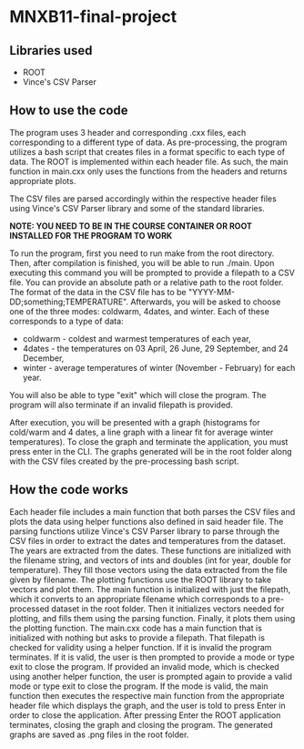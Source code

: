 # MNXB11-final-project

## Libraries used
- ROOT
- Vince's CSV Parser 

## How to use the code

The program uses 3 header and corresponding .cxx files, each corresponding to a different type of data. As pre-processing, the program utilizes a bash script that creates files in a format specific to each type of data. The ROOT is implemented within each header file. As such, the main function in main.cxx only uses the functions from the headers and returns appropriate plots. 

The CSV files are parsed accordingly within the respective header files using Vince's CSV Parser library and some of the standard libraries.

**NOTE: YOU NEED TO BE IN THE COURSE CONTAINER OR ROOT INSTALLED FOR THE PROGRAM TO WORK**

To run the program, first you need to run make from the root directory. Then, after compilation is finished, you will be able to run ./main. Upon executing this command you will be prompted to provide a filepath to a CSV file. You can provide an absolute path or a relative path to the root folder. The format of the data in the CSV file has to be "YYYY-MM-DD;something;TEMPERATURE". Afterwards, you will be asked to choose one of the three modes: coldwarm, 4dates, and winter. Each of these corresponds to a type of data: 
- coldwarm - coldest and warmest temperatures of each year,
- 4dates - the temperatures on 03 April, 26 June, 29 September, and 24 December,
- winter - average temperatures of winter (November - February) for each year.

You will also be able to type "exit" which will close the program. The program will also terminate if an invalid filepath is provided.

After execution, you will be presented with a graph (histograms for cold/warm and 4 dates, a line graph with a linear fit for average winter temperatures). To close the graph and terminate the application, you must press enter in the CLI. The graphs generated will be in the root folder along with the CSV files created by the pre-processing bash script.

## How the code works
Each header file includes a main function that both parses the CSV files and plots the data using helper functions also defined in said header file. The parsing functions utilize Vince's CSV Parser library to parse through the CSV files in order to extract the dates and temperatures from the dataset. The years are extracted from the dates. These functions are initialized with the filename string, and vectors of ints and doubles (int for year, double for temperature). They fill those vectors using the data extracted from the file given by filename. The plotting functions use the ROOT library to take vectors and plot them. The main function is initialized with just the filepath, which it converts to an appropriate filename which corresponds to a pre-processed dataset in the root folder. Then it initializes vectors needed for plotting, and fills them using the parsing function. Finally, it plots them using the plotting function.
The main.cxx code has a main function that is initialized with nothing but asks to provide a filepath. That filepath is checked for validity using a helper function. If it is invalid the program terminates. If it is valid, the user is then prompted to provide a mode or type exit to close the program. If provided an invalid mode, which is checked using another helper function, the user is prompted again to provide a valid mode or type exit to close the program. If the mode is valid, the main function then executes the respective main function from the appropriate header file which displays the graph, and the user is told to press Enter in order to close the application. After pressing Enter the ROOT application terminates, closing the graph and closing the program. The generated graphs are saved as .png files in the root folder.
